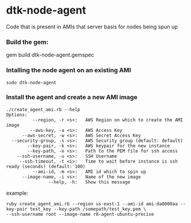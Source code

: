 dtk-node-agent
==============

Code that is present in AMIs that server basis for nodes being spun up

### Build the gem:
gem build dtk-node-agent.gemspec

### Intalling the node agent on an existing AMI
`sudo dtk-node-agent`

### Install the agent and create a new AMI image
```
./create_agent_ami.rb --help
Options:
          --region, -r <s>:   AWS Region on which to create the AMI image
         --aws-key, -a <s>:   AWS Access Key
      --aws-secret, -w <s>:   AWS Secret Access Key
  --security-group, -s <s>:   AWS Security group (default: default)
        --key-pair, -k <s>:   AWS keypair for the new instance
        --key-path, -e <s>:   Path to the PEM file for ssh access
    --ssh-username, -u <s>:   SSH Username
     --ssh-timeout, -t <i>:   Time to wait before instance is ssh ready (seconds) (default: 100)
          --ami-id, -m <s>:   AMI id which to spin up
      --image-name, -i <s>:   Name of the new image
                --help, -h:   Show this message
```

example:  
```
ruby create_agent_ami.rb --region us-east-1 --ami-id ami-da0000aa --key-pair test_key --key-path /somepath/test_key.pem \
--ssh-username root --image-name r8-agent-ubuntu-precise
```



